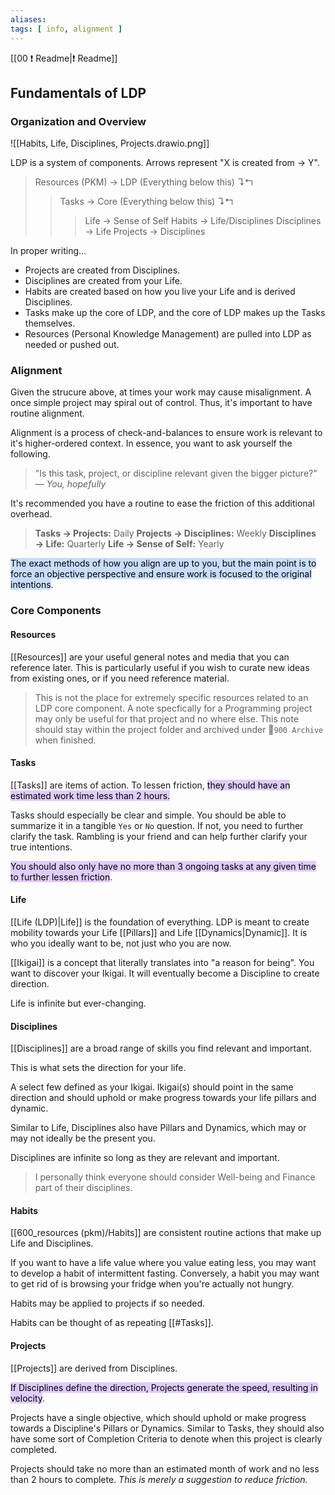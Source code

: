 ```yaml
---
aliases: 
tags: [ info, alignment ]
---
```

[[00 ❗ Readme|❗ Readme]]
## Fundamentals of LDP
### Organization and Overview
![[Habits, Life, Disciplines, Projects.drawio.png]]

LDP is a system of components. Arrows represent "X is created from $\rightarrow$ Y". 

> Resources (PKM) → LDP (Everything below this) ↴↰
>> Tasks → Core (Everything below this) ↴↰
>>> Life → Sense of Self
>>> Habits → Life/Disciplines
>>> Disciplines → Life
>>> Projects → Disciplines

In proper writing...
- Projects are created from Disciplines.
- Disciplines are created from your Life.
- Habits are created based on how you live your Life and is derived Disciplines.
- Tasks make up the core of LDP, and the core of LDP makes up the Tasks themselves.
- Resources (Personal Knowledge Management) are pulled into LDP as needed or pushed out.

### Alignment
Given the strucure above, at times your work may cause misalignment. A once simple project may spiral out of control. Thus, it's important to have routine alignment.

Alignment is a process of check-and-balances to ensure work is relevant to it's higher-ordered context. In essence, you want to ask yourself the following.

> "Is this task, project, or discipline relevant given the bigger picture?" 
> — <cite>You, hopefully</cite>

It's recommended you have a routine to ease the friction of this additional overhead.

> **Tasks $\rightarrow$ Projects:** Daily
> **Projects $\rightarrow$ Disciplines:** Weekly
> **Disciplines $\rightarrow$ Life:** Quarterly
> **Life $\rightarrow$ Sense of Self:** Yearly

<mark style="background: #ADCCFFA6;">The exact methods of how you align are up to you, but the main point is to force an objective perspective and ensure work is focused to the original intentions</mark>.

### Core Components
#### Resources
[[Resources]] are your useful general notes and media that you can reference later. This is particularly useful if you wish to curate new ideas from existing ones, or if you need reference material.

> This is not the place for extremely specific resources related to an LDP core component. A note specfically for a Programming project may only be useful for that project and no where else. This note should stay within the project folder and  archived under 📁`900 Archive` when finished.

#### Tasks
[[Tasks]] are items of action. To lessen friction, <mark style="background: #D2B3FFA6;">they should have an estimated work time less than 2 hours.</mark>

Tasks should especially be clear and simple. You should be able to summarize it in a tangible `Yes` or `No` question. If not, you need to further clarify the task. Rambling is your friend and can help further clarify your true intentions.

<mark style="background: #D2B3FFA6;">You should also only have no more than 3 ongoing tasks at any given time to further lessen friction</mark>. 

#### Life
[[Life (LDP)|Life]] is the foundation of everything. LDP is meant to create mobility towards your Life [[Pillars]] and Life [[Dynamics|Dynamic]]. It is who you ideally want to be, not just who you are now.

[[Ikigai]] is a concept that literally translates into "a reason for being". You want to discover your Ikigai. It will eventually become a Discipline to create direction.

Life is infinite but ever-changing.

#### Disciplines
[[Disciplines]] are a broad range of skills you find relevant and important. 

This is what sets the direction for your life.

A select few defined as your Ikigai. Ikigai(s) should point in the same direction and should uphold or make progress towards your life pillars and dynamic.

Similar to Life, Disciplines also have Pillars and Dynamics, which may or may not ideally be the present you. 

Disciplines are infinite so long as they are relevant and important.

> I personally think everyone should consider Well-being and Finance part of their disciplines.

#### Habits
[[600_resources (pkm)/Habits]] are consistent routine actions that make up Life and Disciplines.

If you want to have a life value where you value eating less, you may want to develop a habit of intermittent fasting. Conversely, a habit you may want to get rid of is browsing your fridge when you're actually not hungry.

Habits may be applied to projects if so needed.

Habits can be thought of as repeating [[#Tasks]].

#### Projects
[[Projects]] are derived from Disciplines. 

<mark style="background: #D2B3FFA6;">If Disciplines define the direction, Projects generate the speed, resulting in velocity</mark>.

Projects have a single objective, which should uphold or make progress towards a Discipline's Pillars or Dynamics. Similar to Tasks, they should also have some sort of Completion Criteria to denote when this project is clearly completed.

Projects should take no more than an estimated month of work and no less than 2 hours to complete. *This is merely a suggestion to reduce friction.*